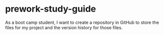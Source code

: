 # prework-study-guide
As a boot camp student, I want to create a repository in GitHub to store the files for my project and the version history for those files.
